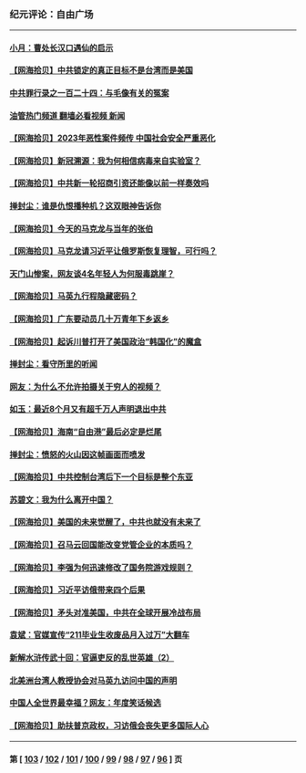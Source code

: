 ### 纪元评论：自由广场
---
#### [小月：曹处长汉口遇仙的启示](../../pages/nsc993/n13974139.md?04180330) 
#### [【网海拾贝】中共锁定的真正目标不是台湾而是美国](../../pages/nsc993/n13974122.md?04180330) 
#### [中共罪行录之一百二十四：与毛像有关的冤案](../../pages/nsc993/n13974119.md?04180330) 
#### [油管热门频道 翻墙必看视频 新闻](ok?04180330)
#### [【网海拾贝】2023年恶性案件频传 中国社会安全严重恶化](../../pages/nsc993/n13973502.md?04180330) 
#### [【网海拾贝】新冠溯源：我为何相信病毒来自实验室？](../../pages/nsc993/n13970728.md?04180330) 
#### [【网海拾贝】中共新一轮招商引资还能像以前一样奏效吗](../../pages/nsc993/n13969682.md?04180330) 
#### [掸封尘：谁是仇恨播种机？这双眼神告诉你](../../pages/nsc993/n13969159.md?04180330) 
#### [【网海拾贝】今天的马克龙与当年的张伯](../../pages/nsc993/n13968976.md?04180330) 
#### [【网海拾贝】马克龙请习近平让俄罗斯恢复理智，可行吗？](../../pages/nsc993/n13968089.md?04180330) 
#### [天门山惨案，网友谈4名年轻人为何服毒跳崖？](../../pages/nsc993/n13967998.md?04180330) 
#### [【网海拾贝】马英九行程隐藏密码？](../../pages/nsc993/n13967296.md?04180330) 
#### [【网海拾贝】广东要动员几十万青年下乡返乡](../../pages/nsc993/n13966396.md?04180330) 
#### [【网海拾贝】起诉川普打开了美国政治“韩国化”的魔盒](../../pages/nsc993/n13965044.md?04180330) 
#### [掸封尘：看守所里的听闻](../../pages/nsc993/n13965394.md?04180330) 
#### [网友：为什么不允许拍摄关于穷人的视频？](../../pages/nsc993/n13965029.md?04180330) 
#### [如玉：最近8个月又有超千万人声明退出中共](../../pages/nsc993/n13964356.md?04180330) 
#### [【网海拾贝】海南“自由港”最后必定是烂尾](../../pages/nsc993/n13964321.md?04180330) 
#### [掸封尘：愤怒的火山因这帧画面而喷发](../../pages/nsc993/n13963996.md?04180330) 
#### [【网海拾贝】中共控制台湾后下一个目标是整个东亚](../../pages/nsc993/n13963705.md?04180330) 
#### [苏碧文：我为什么离开中国？](../../pages/nsc993/n13963387.md?04180330) 
#### [【网海拾贝】美国的未来觉醒了，中共也就没有未来了](../../pages/nsc993/n13962555.md?04180330) 
#### [【网海拾贝】召马云回国能改变党管企业的本质吗？](../../pages/nsc993/n13961561.md?04180330) 
#### [【网海拾贝】李强为何迅速修改了国务院游戏规则？](../../pages/nsc993/n13960597.md?04180330) 
#### [【网海拾贝】习近平访俄带来四个后果](../../pages/nsc993/n13959598.md?04180330) 
#### [【网海拾贝】矛头对准美国，中共在全球开展冷战布局](../../pages/nsc993/n13958396.md?04180330) 
#### [袁斌：官媒宣传“211毕业生收废品月入过万”大翻车](../../pages/nsc993/n13958389.md?04180330) 
#### [新解水浒传武十回：官逼吏反的乱世英雄（2）](../../pages/nsc993/n13954942.md?04180330) 
#### [北美洲台湾人教授协会对马英九访问中国的声明](../../pages/nsc993/n13956010.md?04180330) 
#### [中国人全世界最幸福？网友：年度笑话候选](../../pages/nsc993/n13955004.md?04180330) 
#### [【网海拾贝】助扶普京政权，习访俄会丧失更多国际人心](../../pages/nsc993/n13955002.md?04180330) 

---
#### 第 [ [103](./103.md?04180330) / [102](./102.md?04180330) / [101](./101.md?04180330) / [100](./100.md?04180330) / [99](./99.md?04180330) / [98](./98.md?04180330) / [97](./97.md?04180330) / [96](./96.md?04180330) ] 页
